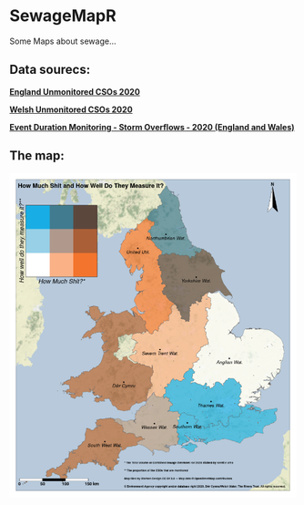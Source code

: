# SewageMapR

Some Maps about sewage...

## Data sourecs:

[**England Unmonitored CSOs 2020**](https://data.catchmentbasedapproach.org/datasets/theriverstrust::-england-unmonitored-csos-2020/about)

[**Welsh Unmonitored CSOs 2020**](https://data.catchmentbasedapproach.org/datasets/theriverstrust::welsh-unmonitored-csos-2020/about)

[**Event Duration Monitoring - Storm Overflows - 2020 (England and Wales)**](https://data.catchmentbasedapproach.org/datasets/theriverstrust::event-duration-monitoring-storm-overflows-2020-england-and-wales/about)

## The map:

![BivariateSewage](HowMuchShitAndHowWellDoTheyMeasure.png)
